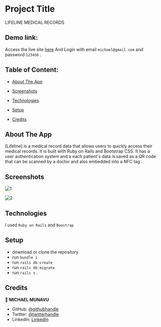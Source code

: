 # Project Title
LIFELINE MEDICAL RECORDS

## Demo link:
Access the live site  [here](https://lifeline.herokuapp.com/)
And Login with email `michael@gmail.com` and password `123456` .

## Table of Content:

- [About The App](#about-the-app)
- [Screenshots](#screenshots)
- [Technologies](#technologies)
- [Setup](#setup)

- [Credits](#credits)


## About The App
[Lifeline] is a medical record data that allows users to quickly access
            their medical records. It is built with Ruby on Rails and Bootstrap
            CSS. It has a user authentication system and a each patient's data
            is saved as a QR code that can be scanned by a doctor and also
            embedded into a NFC tag .

## Screenshots

![1](https://user-images.githubusercontent.com/86654131/226240224-37185b79-d3ab-4798-9eab-03b3294428a2.png)


![2](https://user-images.githubusercontent.com/86654131/226240231-39aab1b8-b5ac-4bcc-9aeb-56b43851cee6.png)




## Technologies
I used `Ruby on Rails` and `Boostrap`

## Setup
- download or clone the repository
- run `bundle i`
- run `rails db:create`
- run `rails db:migrate`
- run `rails s`
.



## Credits
👤 **MICHAEL MUNAVU**

- GitHub: [@githubhandle](https://github.com/MICHAELMUNAVU83)
- Twitter: [@twitterhandle](https://twitter.com/MichaelTrance1)
- LinkedIn: [LinkedIn](https://www.linkedin.com/in/michael-munavu-78703a218/)


